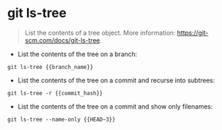 # git ls-tree

> List the contents of a tree object.
> More information: <https://git-scm.com/docs/git-ls-tree>.

- List the contents of the tree on a branch:

`git ls-tree {{branch_name}}`

- List the contents of the tree on a commit and recurse into subtrees:

`git ls-tree -r {{commit_hash}}`

- List the contents of the tree on a commit and show only filenames:

`git ls-tree --name-only {{HEAD~3}}`
